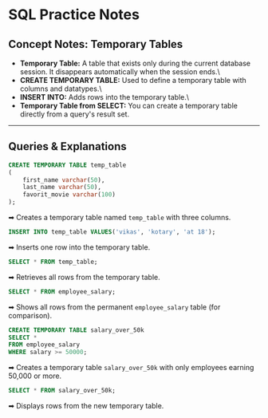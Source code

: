 # SQL Practice Notes

## Concept Notes: Temporary Tables

-   **Temporary Table:** A table that exists only during the current
    database session. It disappears automatically when the session
    ends.\
-   **CREATE TEMPORARY TABLE:** Used to define a temporary table with
    columns and datatypes.\
-   **INSERT INTO:** Adds rows into the temporary table.\
-   **Temporary Table from SELECT:** You can create a temporary table
    directly from a query's result set.

------------------------------------------------------------------------

## Queries & Explanations

``` sql
CREATE TEMPORARY TABLE temp_table
(
    first_name varchar(50),
    last_name varchar(50),
    favorit_movie varchar(100)
);
```

➡ Creates a temporary table named `temp_table` with three columns.

``` sql
INSERT INTO temp_table VALUES('vikas', 'kotary', 'at 18');
```

➡ Inserts one row into the temporary table.

``` sql
SELECT * FROM temp_table;
```

➡ Retrieves all rows from the temporary table.

``` sql
SELECT * FROM employee_salary;
```

➡ Shows all rows from the permanent `employee_salary` table (for
comparison).

``` sql
CREATE TEMPORARY TABLE salary_over_50k 
SELECT * 
FROM employee_salary 
WHERE salary >= 50000;
```

➡ Creates a temporary table `salary_over_50k` with only employees
earning 50,000 or more.

``` sql
SELECT * FROM salary_over_50k;
```

➡ Displays rows from the new temporary table.
